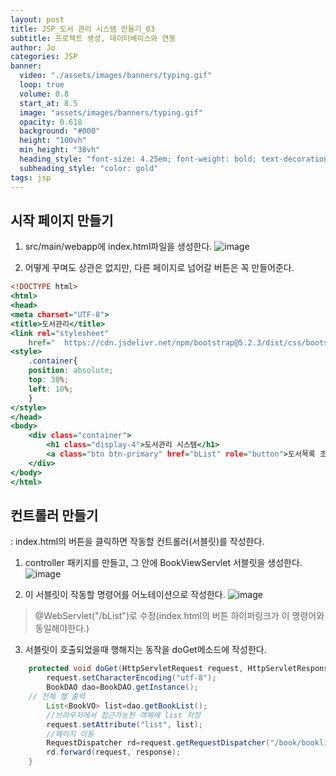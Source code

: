 ```yaml
---
layout: post
title: JSP_도서 관리 시스템 만들기_03
subtitle: 프로젝트 생성, 데이터베이스와 연동
author: Jo 
categories: JSP
banner:
  video: "./assets/images/banners/typing.gif"
  loop: true
  volume: 0.8
  start_at: 8.5
  image: "assets/images/banners/typing.gif"
  opacity: 0.618
  background: "#000"
  height: "100vh"
  min_height: "38vh"
  heading_style: "font-size: 4.25em; font-weight: bold; text-decoration: underline"
  subheading_style: "color: gold"
tags: jsp
---
```



## 시작 페이지 만들기
1. src/main/webapp에 index.html파일을 생성한다.
![image](https://github.com/CheeseYoung/Cheeseyoung.github.io/assets/132384527/463d51a4-321e-4856-ac75-0846974f12ea)

2. 어떻게 꾸며도 상관은 없지만, 다른 페이지로 넘어갈 버튼은 꼭 만들어준다.
```index.html
<!DOCTYPE html>
<html>
<head>
<meta charset="UTF-8">
<title>도서관리</title>
<link rel="stylesheet"
	href=" 	https://cdn.jsdelivr.net/npm/bootstrap@5.2.3/dist/css/bootstrap.min.css">
<style>
	.container{
	position: absolute;
	top: 30%;
	left: 10%;
	}
</style>
</head>
<body>
	<div class="container">
		<h1 class="display-4">도서관리 시스템</h1>
		<a class="btn btn-primary" href="bList" role="button">도서목록 조회 시작</a>
	</div>
</body>
</html>
```

## 컨트롤러 만들기
: index.html의 버튼을 클릭하면 작동할 컨트롤러(서블릿)를 작성한다.
1. controller 패키지를 만들고, 그 안에 BookViewServlet 서블릿을 생성한다.
![image](https://github.com/CheeseYoung/Cheeseyoung.github.io/assets/132384527/649e6e0e-87a1-43a4-ae3c-8e31ed8c5cac)

2. 이 서블릿이 작동할 명령어를 어노테이션으로 작성한다.
![image](https://github.com/CheeseYoung/Cheeseyoung.github.io/assets/132384527/4b7b6dda-eae2-428b-8703-2ad319e12643)
 > @WebServlet("/bList")로 수정(index.html의 버튼 하이퍼링크가 이 명령어와 동일해야한다.)

3. 서블릿이 호출되었을때 행해지는 동작을 doGet메소드에 작성한다.
```BookListServlet.java
	protected void doGet(HttpServletRequest request, HttpServletResponse response) throws ServletException, IOException {
		request.setCharacterEncoding("utf-8");	
		BookDAO dao=BookDAO.getInstance();
    // 전체 행 출력
		List<BookVO> list=dao.getBookList();	
		//브라우저에서 접근가능한 객체에 list 저장
		request.setAttribute("list", list);
		//페이지 이동
		RequestDispatcher rd=request.getRequestDispatcher("/book/booklist.jsp");
		rd.forward(request, response);
	}
```














